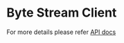 # Byte Stream Client

For more details please refer [API docs](./doc/pravega_client_rust/byte_stream/index.html)